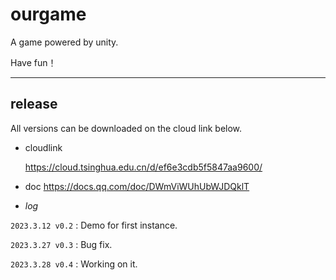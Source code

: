 # ourgame

A game powered by unity.

Have fun！

------

## release

All versions can be downloaded on the cloud link below.

- cloudlink

  https://cloud.tsinghua.edu.cn/d/ef6e3cdb5f5847aa9600/

- doc https://docs.qq.com/doc/DWmViWUhUbWJDQklT

- *log*

 `2023.3.12 v0.2` : Demo for first instance.

 `2023.3.27 v0.3` : Bug fix.

 `2023.3.28 v0.4` : Working on it.  
